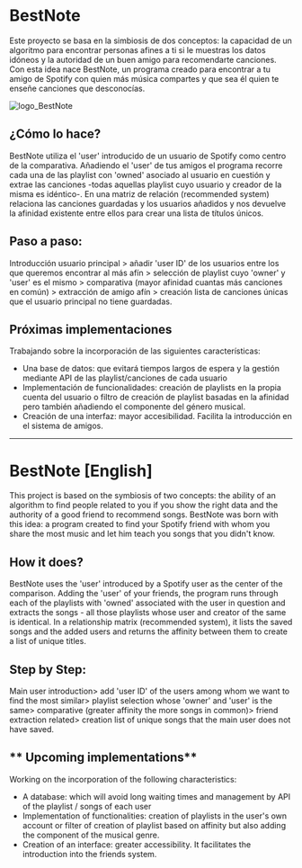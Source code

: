 # **BestNote**

Este proyecto se basa en la simbiosis de dos conceptos: la capacidad de un algoritmo para encontrar personas afines a ti si le muestras los datos idóneos y la autoridad de un buen amigo para recomendarte canciones. Con esta idea nace BestNote, un programa creado para encontrar a tu amigo de Spotify con quien más música compartes y que sea él quien te enseñe canciones que desconocías.

![logo_BestNote](https://github.com/Dededavid/Friendlify/blob/master/code/logo_BestNote.png)


## **¿Cómo lo hace?**
BestNote utiliza el 'user' introducido de un usuario de Spotify como centro de la comparativa. Añadiendo el 'user' de tus amigos el programa recorre cada una de las playlist con 'owned' asociado al usuario en cuestión y extrae las canciones -todas aquellas playlist cuyo usuario y creador de la misma es idéntico-. En una matriz de relación (recommended system) relaciona las canciones guardadas y los usuarios añadidos y nos devuelve la afinidad existente entre ellos para crear una lista de títulos únicos. 

## **Paso a paso:**
Introducción usuario principal > añadir 'user ID' de los usuarios entre los que queremos encontrar al más afín > selección de playlist cuyo 'owner' y 'user' es el mismo > comparativa (mayor afinidad cuantas más canciones en común) > extracción de amigo afín > creación lista de canciones únicas que el usuario principal no tiene guardadas. 


## **Próximas implementaciones**
Trabajando sobre la incorporación de las siguientes características: 
- Una base de datos: que evitará tiempos largos de espera y la gestión mediante API de las playlist/canciones de cada usuario
- Implementación de funcionalidades: creación de playlists en la propia cuenta del usuario o filtro de creación de playlist basadas en la afinidad pero también añadiendo el componente del género musical.
- Creación de una interfaz: mayor accesibilidad. Facilita la introducción en el sistema de amigos.

-----------------------------------------------------------------------------------------------------------------------------

# **BestNote [English]**

This project is based on the symbiosis of two concepts: the ability of an algorithm to find people related to you if you show the right data and the authority of a good friend to recommend songs. BestNote was born with this idea: a program created to find your Spotify friend with whom you share the most music and let him teach you songs that you didn't know.


## **How it does?**
BestNote uses the 'user' introduced by a Spotify user as the center of the comparison. Adding the 'user' of your friends, the program runs through each of the playlists with 'owned' associated with the user in question and extracts the songs - all those playlists whose user and creator of the same is identical. In a relationship matrix (recommended system), it lists the saved songs and the added users and returns the affinity between them to create a list of unique titles.

## **Step by Step:**
Main user introduction> add 'user ID' of the users among whom we want to find the most similar> playlist selection whose 'owner' and 'user' is the same> comparative (greater affinity the more songs in common)> friend extraction related> creation list of unique songs that the main user does not have saved.


## ** Upcoming implementations**
Working on the incorporation of the following characteristics:
- A database: which will avoid long waiting times and management by API of the playlist / songs of each user
- Implementation of functionalities: creation of playlists in the user's own account or filter of creation of playlist based on affinity but also adding the component of the musical genre.
- Creation of an interface: greater accessibility. It facilitates the introduction into the friends system.

